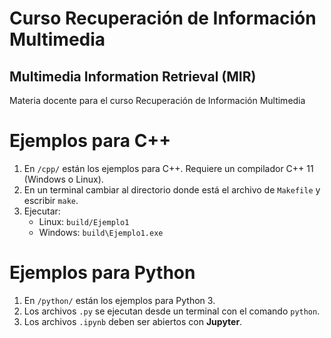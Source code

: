 # Curso Recuperación de Información Multimedia
## Multimedia Information Retrieval (MIR)

Materia docente para el curso Recuperación de Información Multimedia

# Ejemplos para C++

1. En `/cpp/` están los ejemplos para C++. Requiere un compilador C++ 11 (Windows o Linux).
2. En un terminal cambiar al directorio donde está el archivo de `Makefile` y escribir `make`.
3. Ejecutar:
	* Linux: `build/Ejemplo1`
	* Windows: `build\Ejemplo1.exe`

# Ejemplos para Python

1. En `/python/` están los ejemplos para Python 3.
2. Los archivos `.py` se ejecutan desde un terminal con el comando `python`.
3. Los archivos `.ipynb` deben ser abiertos con **Jupyter**.

